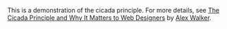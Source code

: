 This is a demonstration of the cicada principle. For more details, see [The Cicada Principle and Why It Matters to Web Designers](http://designfestival.com/the-cicada-principle-and-why-it-matters-to-web-designers/) by [Alex Walker](http://designfestival.com/author/alex-walker/).
